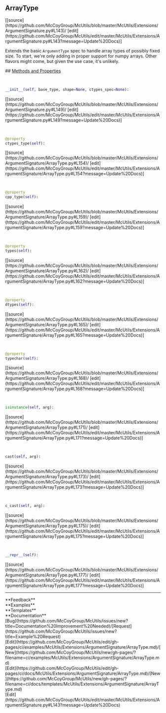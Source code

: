 ## <a id="McUtils.Extensions.ArgumentSignature.ArrayType">ArrayType</a> 

<div class="docs-source-link" markdown="1">
[[source](https://github.com/McCoyGroup/McUtils/blob/master/McUtils/Extensions/ArgumentSignature.py#L143)/
[edit](https://github.com/McCoyGroup/McUtils/edit/master/McUtils/Extensions/ArgumentSignature.py#L143?message=Update%20Docs)]
</div>

Extends the basic `ArgumentType` spec to handle array types of possibly fixed size.
To start, we're only adding in proper support for numpy arrays.
Other flavors might come, but given the use case, it's unlikely.







<div class="collapsible-section">
 <div class="collapsible-section collapsible-section-header" markdown="1">
## <a class="collapse-link" data-toggle="collapse" href="#methods" markdown="1"> Methods and Properties</a> <a class="float-right" data-toggle="collapse" href="#methods"><i class="fa fa-chevron-down"></i></a>
 </div>
 <div class="collapsible-section collapsible-section-body collapse show" id="methods" markdown="1">
 
<a id="McUtils.Extensions.ArgumentSignature.ArrayType.__init__" class="docs-object-method">&nbsp;</a> 
```python
__init__(self, base_type, shape=None, ctypes_spec=None): 
```
<div class="docs-source-link" markdown="1">
[[source](https://github.com/McCoyGroup/McUtils/blob/master/McUtils/Extensions/ArgumentSignature.py#L149)/
[edit](https://github.com/McCoyGroup/McUtils/edit/master/McUtils/Extensions/ArgumentSignature.py#L149?message=Update%20Docs)]
</div>


<a id="McUtils.Extensions.ArgumentSignature.ArrayType.ctypes_type" class="docs-object-method">&nbsp;</a> 
```python
@property
ctypes_type(self): 
```
<div class="docs-source-link" markdown="1">
[[source](https://github.com/McCoyGroup/McUtils/blob/master/McUtils/Extensions/ArgumentSignature/ArrayType.py#L154)/
[edit](https://github.com/McCoyGroup/McUtils/edit/master/McUtils/Extensions/ArgumentSignature/ArrayType.py#L154?message=Update%20Docs)]
</div>


<a id="McUtils.Extensions.ArgumentSignature.ArrayType.cpp_type" class="docs-object-method">&nbsp;</a> 
```python
@property
cpp_type(self): 
```
<div class="docs-source-link" markdown="1">
[[source](https://github.com/McCoyGroup/McUtils/blob/master/McUtils/Extensions/ArgumentSignature/ArrayType.py#L159)/
[edit](https://github.com/McCoyGroup/McUtils/edit/master/McUtils/Extensions/ArgumentSignature/ArrayType.py#L159?message=Update%20Docs)]
</div>


<a id="McUtils.Extensions.ArgumentSignature.ArrayType.types" class="docs-object-method">&nbsp;</a> 
```python
@property
types(self): 
```
<div class="docs-source-link" markdown="1">
[[source](https://github.com/McCoyGroup/McUtils/blob/master/McUtils/Extensions/ArgumentSignature/ArrayType.py#L162)/
[edit](https://github.com/McCoyGroup/McUtils/edit/master/McUtils/Extensions/ArgumentSignature/ArrayType.py#L162?message=Update%20Docs)]
</div>


<a id="McUtils.Extensions.ArgumentSignature.ArrayType.dtypes" class="docs-object-method">&nbsp;</a> 
```python
@property
dtypes(self): 
```
<div class="docs-source-link" markdown="1">
[[source](https://github.com/McCoyGroup/McUtils/blob/master/McUtils/Extensions/ArgumentSignature/ArrayType.py#L165)/
[edit](https://github.com/McCoyGroup/McUtils/edit/master/McUtils/Extensions/ArgumentSignature/ArrayType.py#L165?message=Update%20Docs)]
</div>


<a id="McUtils.Extensions.ArgumentSignature.ArrayType.typechar" class="docs-object-method">&nbsp;</a> 
```python
@property
typechar(self): 
```
<div class="docs-source-link" markdown="1">
[[source](https://github.com/McCoyGroup/McUtils/blob/master/McUtils/Extensions/ArgumentSignature/ArrayType.py#L168)/
[edit](https://github.com/McCoyGroup/McUtils/edit/master/McUtils/Extensions/ArgumentSignature/ArrayType.py#L168?message=Update%20Docs)]
</div>


<a id="McUtils.Extensions.ArgumentSignature.ArrayType.isinstance" class="docs-object-method">&nbsp;</a> 
```python
isinstance(self, arg): 
```
<div class="docs-source-link" markdown="1">
[[source](https://github.com/McCoyGroup/McUtils/blob/master/McUtils/Extensions/ArgumentSignature/ArrayType.py#L171)/
[edit](https://github.com/McCoyGroup/McUtils/edit/master/McUtils/Extensions/ArgumentSignature/ArrayType.py#L171?message=Update%20Docs)]
</div>


<a id="McUtils.Extensions.ArgumentSignature.ArrayType.cast" class="docs-object-method">&nbsp;</a> 
```python
cast(self, arg): 
```
<div class="docs-source-link" markdown="1">
[[source](https://github.com/McCoyGroup/McUtils/blob/master/McUtils/Extensions/ArgumentSignature/ArrayType.py#L173)/
[edit](https://github.com/McCoyGroup/McUtils/edit/master/McUtils/Extensions/ArgumentSignature/ArrayType.py#L173?message=Update%20Docs)]
</div>


<a id="McUtils.Extensions.ArgumentSignature.ArrayType.c_cast" class="docs-object-method">&nbsp;</a> 
```python
c_cast(self, arg): 
```
<div class="docs-source-link" markdown="1">
[[source](https://github.com/McCoyGroup/McUtils/blob/master/McUtils/Extensions/ArgumentSignature/ArrayType.py#L175)/
[edit](https://github.com/McCoyGroup/McUtils/edit/master/McUtils/Extensions/ArgumentSignature/ArrayType.py#L175?message=Update%20Docs)]
</div>


<a id="McUtils.Extensions.ArgumentSignature.ArrayType.__repr__" class="docs-object-method">&nbsp;</a> 
```python
__repr__(self): 
```
<div class="docs-source-link" markdown="1">
[[source](https://github.com/McCoyGroup/McUtils/blob/master/McUtils/Extensions/ArgumentSignature/ArrayType.py#L177)/
[edit](https://github.com/McCoyGroup/McUtils/edit/master/McUtils/Extensions/ArgumentSignature/ArrayType.py#L177?message=Update%20Docs)]
</div>
 </div>
</div>












---


<div markdown="1" class="text-secondary">
<div class="container">
  <div class="row">
   <div class="col" markdown="1">
**Feedback**   
</div>
   <div class="col" markdown="1">
**Examples**   
</div>
   <div class="col" markdown="1">
**Templates**   
</div>
   <div class="col" markdown="1">
**Documentation**   
</div>
   <div class="col" markdown="1">
   
</div>
   <div class="col" markdown="1">
   
</div>
   <div class="col" markdown="1">
   
</div>
</div>
  <div class="row">
   <div class="col" markdown="1">
[Bug](https://github.com/McCoyGroup/McUtils/issues/new?title=Documentation%20Improvement%20Needed)/[Request](https://github.com/McCoyGroup/McUtils/issues/new?title=Example%20Request)   
</div>
   <div class="col" markdown="1">
[Edit](https://github.com/McCoyGroup/McUtils/edit/gh-pages/ci/examples/McUtils/Extensions/ArgumentSignature/ArrayType.md)/[New](https://github.com/McCoyGroup/McUtils/new/gh-pages/?filename=ci/examples/McUtils/Extensions/ArgumentSignature/ArrayType.md)   
</div>
   <div class="col" markdown="1">
[Edit](https://github.com/McCoyGroup/McUtils/edit/gh-pages/ci/docs/McUtils/Extensions/ArgumentSignature/ArrayType.md)/[New](https://github.com/McCoyGroup/McUtils/new/gh-pages/?filename=ci/docs/templates/McUtils/Extensions/ArgumentSignature/ArrayType.md)   
</div>
   <div class="col" markdown="1">
[Edit](https://github.com/McCoyGroup/McUtils/edit/master/McUtils/Extensions/ArgumentSignature.py#L143?message=Update%20Docs)   
</div>
   <div class="col" markdown="1">
   
</div>
   <div class="col" markdown="1">
   
</div>
   <div class="col" markdown="1">
   
</div>
</div>
</div>
</div>